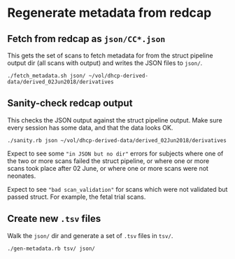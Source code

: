 # Regenerate metadata from redcap

## Fetch from redcap as `json/CC*.json`

This gets the set of scans to fetch metadata for from the struct pipeline
output dir (all scans with output) and writes the JSON files to `json/`.

```
./fetch_metadata.sh json/ ~/vol/dhcp-derived-data/derived_02Jun2018/derivatives
```

## Sanity-check redcap output

This checks the JSON output against the struct pipeline output. Make sure
every session has some data, and that the data looks OK. 

```
./sanity.rb json ~/vol/dhcp-derived-data/derived_02Jun2018/derivatives
```

Expect to see some `"in JSON but no dir"` errors for subjects where one of the
two or more scans failed the struct pipeline, or where one or more scans took
place after 02 June, or where one or more scans were not neonates.

Expect to see `"bad scan_validation"` for scans which were not validated but
passed struct. For example, the fetal trial scans.

## Create new `.tsv` files

Walk the `json/` dir and generate a set of `.tsv` files in `tsv/`.

```
./gen-metadata.rb tsv/ json/
```

